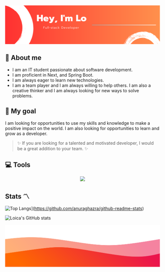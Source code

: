 ![header](./img/banner.png)

## 🚀 About me

- I am an IT student passionate about software development. 
- I am proficient in Next, and Spring Boot.
- I am always eager to learn new technologies. 
- I am a team player and I am always willing to help others. I am also a creative thinker and I am always looking for new ways to solve problems.

## 💫 My goal

 I am looking for opportunities to use my skills and knowledge to make a positive impact on the world. I am also looking for opportunities to learn and grow as a developer.

> ✨ If you are looking for a talented and motivated developer, I would be a great addition to your team. ✨


## 💻 Tools

<p align="center">
  <a href="https://skillicons.dev">
    <img src="https://skillicons.dev/icons?i=ts,java,postgres,spring,react,nextjs,docker,aws,github,idea,vscode,postman" />
  </a>
</p>

## Stats 〽️
 
 ![Top Langs](https://github-readme-stats.vercel.app/api/top-langs/?username=L0ic4&layout=donut)](https://github.com/anuraghazra/github-readme-stats)

 ![Loica's GitHub stats](https://github-readme-stats.vercel.app/api?username=L0ic4&bg_color=30,e96443,904e95\&title_color=fff\&text_color=fff&rank_icon=github)

![image](./img/wave.svg)
